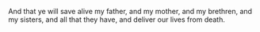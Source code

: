 And that ye will save alive my father, and my mother, and my brethren, and my sisters, and all that they have, and deliver our lives from death.
